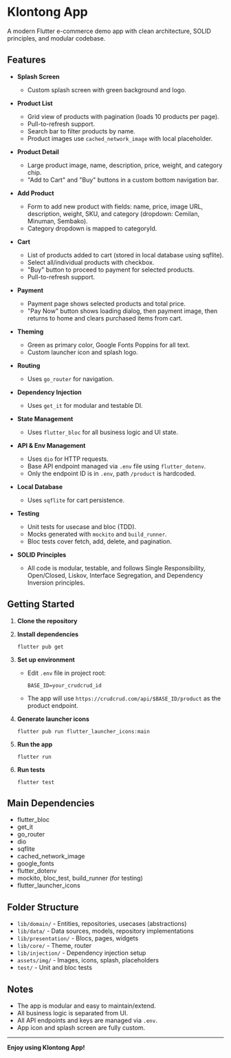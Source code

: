 # Klontong App

A modern Flutter e-commerce demo app with clean architecture, SOLID principles, and modular codebase.

## Features

- **Splash Screen**
  - Custom splash screen with green background and logo.

- **Product List**
  - Grid view of products with pagination (loads 10 products per page).
  - Pull-to-refresh support.
  - Search bar to filter products by name.
  - Product images use `cached_network_image` with local placeholder.

- **Product Detail**
  - Large product image, name, description, price, weight, and category chip.
  - "Add to Cart" and "Buy" buttons in a custom bottom navigation bar.

- **Add Product**
  - Form to add new product with fields: name, price, image URL, description, weight, SKU, and category (dropdown: Cemilan, Minuman, Sembako).
  - Category dropdown is mapped to categoryId.

- **Cart**
  - List of products added to cart (stored in local database using sqflite).
  - Select all/individual products with checkbox.
  - "Buy" button to proceed to payment for selected products.
  - Pull-to-refresh support.

- **Payment**
  - Payment page shows selected products and total price.
  - "Pay Now" button shows loading dialog, then payment image, then returns to home and clears purchased items from cart.

- **Theming**
  - Green as primary color, Google Fonts Poppins for all text.
  - Custom launcher icon and splash logo.

- **Routing**
  - Uses `go_router` for navigation.

- **Dependency Injection**
  - Uses `get_it` for modular and testable DI.

- **State Management**
  - Uses `flutter_bloc` for all business logic and UI state.

- **API & Env Management**
  - Uses `dio` for HTTP requests.
  - Base API endpoint managed via `.env` file using `flutter_dotenv`.
  - Only the endpoint ID is in `.env`, path `/product` is hardcoded.

- **Local Database**
  - Uses `sqflite` for cart persistence.

- **Testing**
  - Unit tests for usecase and bloc (TDD).
  - Mocks generated with `mockito` and `build_runner`.
  - Bloc tests cover fetch, add, delete, and pagination.

- **SOLID Principles**
  - All code is modular, testable, and follows Single Responsibility, Open/Closed, Liskov, Interface Segregation, and Dependency Inversion principles.

## Getting Started

1. **Clone the repository**

2. **Install dependencies**
   ```
   flutter pub get
   ```

3. **Set up environment**
   - Edit `.env` file in project root:
     ```
     BASE_ID=your_crudcrud_id
     ```
   - The app will use `https://crudcrud.com/api/$BASE_ID/product` as the product endpoint.

4. **Generate launcher icons**
   ```
   flutter pub run flutter_launcher_icons:main
   ```

5. **Run the app**
   ```
   flutter run
   ```

6. **Run tests**
   ```
   flutter test
   ```

## Main Dependencies

- flutter_bloc
- get_it
- go_router
- dio
- sqflite
- cached_network_image
- google_fonts
- flutter_dotenv
- mockito, bloc_test, build_runner (for testing)
- flutter_launcher_icons

## Folder Structure

- `lib/domain/` - Entities, repositories, usecases (abstractions)
- `lib/data/` - Data sources, models, repository implementations
- `lib/presentation/` - Blocs, pages, widgets
- `lib/core/` - Theme, router
- `lib/injection/` - Dependency injection setup
- `assets/img/` - Images, icons, splash, placeholders
- `test/` - Unit and bloc tests

## Notes

- The app is modular and easy to maintain/extend.
- All business logic is separated from UI.
- All API endpoints and keys are managed via `.env`.
- App icon and splash screen are fully custom.

---

**Enjoy using Klontong App!**
